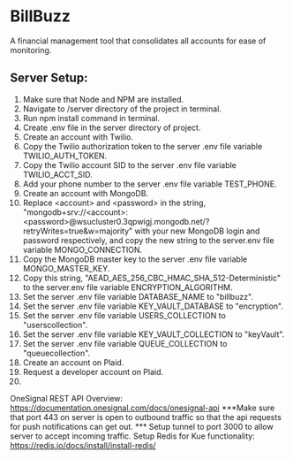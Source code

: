 # BillBuzz
A financial management tool that consolidates all accounts for ease of monitoring.

## Server Setup: <br>
1) Make sure that Node and NPM are installed. <br>
2) Navigate to /server directory of the project in terminal. <br>
3) Run npm install command in terminal. <br>
4) Create .env file in the server directory of project. <br>
5) Create an account with Twilio. <br>
6) Copy the Twilio authorization token to the server .env file variable TWILIO_AUTH_TOKEN. <br>
7) Copy the Twilio account SID to the server .env file variable TWILIO_ACCT_SID. <br>
8) Add your phone number to the server .env file variable TEST_PHONE. <br>
9) Create an account with MongoDB. <br>
10) Replace \<account\> and \<password\> in the string, "mongodb+srv://\<account\>:\<password\>@wsucluster0.3qpwigj.mongodb.net/?retryWrites=true&w=majority" with your new MongoDB login and password respectively, and copy the new string to the server.env file variable MONGO_CONNECTION. <br>
11) Copy the MongoDB master key to the server .env file variable MONGO_MASTER_KEY. <br>
12) Copy this string, "AEAD_AES_256_CBC_HMAC_SHA_512-Deterministic" to the server.env file variable ENCRYPTION_ALGORITHM. <br>
13) Set the server .env file variable DATABASE_NAME to "billbuzz". <br>
14) Set the server .env file variable KEY_VAULT_DATABASE to "encryption". <br>
15) Set the server .env file variable USERS_COLLECTION to "userscollection". <br>
16) Set the server .env file variable KEY_VAULT_COLLECTION to "keyVault". <br>
17) Set the server .env file variable QUEUE_COLLECTION to "queuecollection". <br>
18) Create an account on Plaid.
19) Request a developer account on Plaid.
20) 
OneSignal REST API Overview: https://documentation.onesignal.com/docs/onesignal-api
***Make sure that port 443 on server is open to outbound traffic so that the api requests for push notifications can get out. ***
Setup tunnel to port 3000 to allow server to accept incoming traffic.
Setup Redis for Kue functionality: https://redis.io/docs/install/install-redis/
